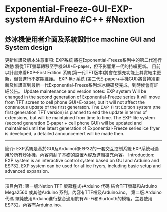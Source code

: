 # Exponential-Freeze-GUI-EXP-system #Arduino #C++ #Nextion
炒冰機使用者介面及系統設計Ice machine GUI and System design
-------------------------------------------

更新維護及版本注意事項:
EXP系統 將在Exponential-Freeze系列中的第二代進行改動
將從TFT螢幕轉移至手機GUI+E-paper，但不影響第一代的持續更新。
目前以計畫來看EXP-First Edition 系統(第一代TFT版本)將會在擴充功能上其實結束更新，但會進行不定期維護。
EXP-lite 系統 (第二代E-paper+手機GUI)將會持須更新及維護直到最新一代Exponential-Freeze系列炒冰機研發完成，到時候會有詳細公告。
Update maintenance and version notes:
EXP system Will be changed in the second generation of Exponential-Freeze series
It will move from TFT screen to cell phone GUI+E-paper, but it will not affect the continuous update of the first generation.
The EXP-First Edition system (the first generation TFT version) is planned to end the update in terms of extensions, but will be maintained from time to time.
The EXP-lite system (second generation E-paper + cell phone GUI) will be updated and maintained until the latest generation of Exponential-Freeze series ice fryer is developed, a detailed announcement will be made then.

-------------------------------------------
簡介:
EXP系統是基於GUI及Arduino和ESP32的一套交互控制系統
EXP系統可適用於所有炒冰機，內容包刮了基礎的設置內容及進階擴充內容。
Introduction:
EXP system is an interactive control system based on GUI and Arduino and ESP32.
EXP system can be used for all ice fryers, including basic setup and advanced expansion.

-------------------------------------------

項目內容:
第一版:Netion TFT 螢幕程式+Arduino 代碼
結合TFT螢幕和Arduino Mega2560 或其他Arduino 系列，內容有TTF檔及Arduino.ino。
第二版:Arduino代碼
單純使用Arduino進行整合適用於有Wi-Fi和Blurtooth的模組，主要使用ESP32，內容有Arduino.ino。






